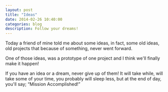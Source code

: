 ```yaml
---
layout: post
title: "Ideas"
date: 2014-02-26 10:40:00
categories: blog
description: Follow your dreams!
---
```


Today a friend of mine told me about some ideas, in fact, some old ideas, old projects that because of something, never went forward.

One of those ideas, was a prototype of one project and I think we'll finally make it happen!

If you have an idea or a dream, never give up of them! It will take while, will take some of your time, you probably will sleep less, but at the end of day, you'll say; “Mission Accomplished!”